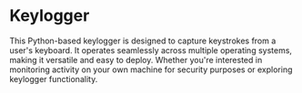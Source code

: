 # Keylogger
This Python-based keylogger is designed to capture keystrokes from a user's keyboard. It operates seamlessly across multiple operating systems, making it versatile and easy to deploy. Whether you're interested in monitoring activity on your own machine for security purposes or exploring keylogger functionality.
